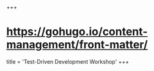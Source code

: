 +++
# https://gohugo.io/content-management/front-matter/
title = 'Test-Driven Development Workshop'
+++
